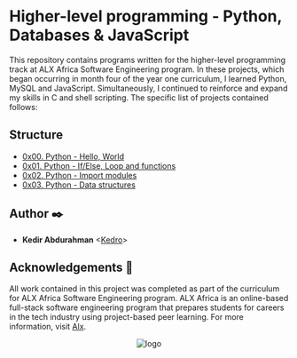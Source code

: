 # Higher-level programming - Python, Databases & JavaScript

This repository contains programs written for the higher-level programming
track at ALX Africa Software Engineering program. In these projects, which began occurring in month
four of the year one curriculum, I learned Python, MySQL and JavaScript.
Simultaneously, I continued to reinforce and expand my skills in C and shell
scripting. The specific list of projects contained follows:


## Structure

* [0x00. Python - Hello, World](./0x00-python-hello_world)
* [0x01. Python - If/Else, Loop and functions](./0x01-python-if_else_loops_functions)
* [0x02. Python - Import modules](./0x02-python-import_modules)
* [0x03. Python - Data structures](./0x03-python-data_structures)

## Author :black_nib:

* **Kedir Abdurahman** <[Kedro](https://github.com/Keddo)>

## Acknowledgements :pray:

All work contained in this project was completed as part of the curriculum for
ALX Africa Software Engineering program. ALX Africa is an online-based full-stack software
engineering program that prepares students for careers in the tech industry
using project-based peer learning. For more information, visit
[Alx](https://www.alxafrica.com/).

<p align="center">
  <img src="https://www.alxafrica.com/wp-content/uploads/2022/01/header-logo.png"
       alt="logo"
  >
</p>